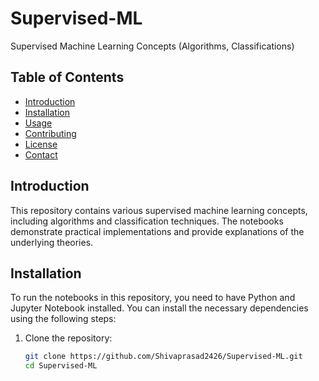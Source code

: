 # Supervised-ML
Supervised Machine Learning Concepts (Algorithms, Classifications)

## Table of Contents
- [Introduction](#introduction)
- [Installation](#installation)
- [Usage](#usage)
- [Contributing](#contributing)
- [License](#license)
- [Contact](#contact)

## Introduction
This repository contains various supervised machine learning concepts, including algorithms and classification techniques. The notebooks demonstrate practical implementations and provide explanations of the underlying theories.

## Installation
To run the notebooks in this repository, you need to have Python and Jupyter Notebook installed. You can install the necessary dependencies using the following steps:

1. Clone the repository:
   ```sh
   git clone https://github.com/Shivaprasad2426/Supervised-ML.git
   cd Supervised-ML
